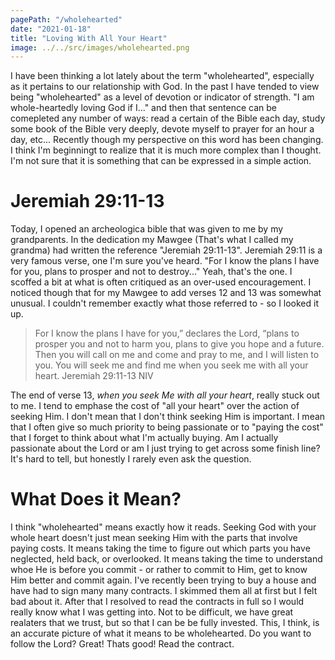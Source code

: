```yaml
---
pagePath: "/wholehearted"
date: "2021-01-18"
title: "Loving With All Your Heart"
image: ../../src/images/wholehearted.png
---
```


I have been thinking a lot lately about the term "wholehearted", especially as it pertains to our relationship with God. In
the past I have tended to view being "wholehearted" as a level of devotion or indicator of strength. "I am whole-heartedly loving
God if I..." and then that sentence can be comepleted any number of ways: read a certain of the Bible each day, study some book of the Bible
very deeply, devote myself to prayer for an hour a day, etc... Recently though my perspective on this word has been changing. I think I'm beginningt to realize that it is much more complex than I thought. I'm not sure that it is something that can be expressed in a simple action.

# Jeremiah 29:11-13

Today, I opened an archeologica bible that was given to me by my grandparents. In the dedication my Mawgee (That's what I called my grandma) had written the reference "Jeremiah 29:11-13". Jeremiah 29:11 is a very famous verse, one I'm sure you've heard. "For I know the plans I have for you, plans to prosper and not to destroy..." Yeah, that's the one. I scoffed a bit at what is often critiqued as an over-used encouragement. I noticed though that for my Mawgee to add verses 12 and 13 was somewhat unusual. I couldn't remember exactly what those referred to - so I looked it up.

> For I know the plans I have for you,” declares the Lord, “plans to prosper you and not to harm you, plans to give you hope and a future. Then you will call on me and come and pray to me, and I will listen to you. You will seek me and find me when you seek me with all your heart.
> Jeremiah 29:11-13 NIV

The end of verse 13, _when you seek Me with all your heart_, really stuck out to me. I tend to emphase the cost of "all your heart" over the action of seeking Him. I don't mean that I don't think seeking Him is important. I mean that I often give so much priority to being passionate
or to "paying the cost" that I forget to think about what I'm actually buying. Am I actually passionate about the Lord or am I just trying to get
across some finish line? It's hard to tell, but honestly I rarely even ask the question.

# What Does it Mean?

I think "wholehearted" means exactly how it reads. Seeking God with your whole heart doesn't just mean seeking Him with the parts that involve paying costs. It means taking the time to figure out which parts you have neglected, held back, or overlooked. It means taking the time to understand whoe He is before you commit - or rather to commit to Him, get to know Him better and commit again. I've recently been trying to buy a house and have had to sign many many contracts. I skimmed them all at first but I felt bad about it. After that I resolved to read the contracts in full so I would really know what I was getting into. Not to be difficult, we have great realaters that we trust, but so that I can be be fully invested. This, I think, is an accurate picture of what it means to be wholehearted. Do you want to follow the Lord? Great! Thats good! Read the contract. 